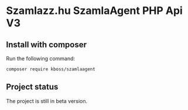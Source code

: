 # Szamlazz.hu  SzamlaAgent PHP Api V3



## Install with composer

Run the following command:

```
composer require kboss/szamlaagent
```

## Project status
The project is still in beta version.
